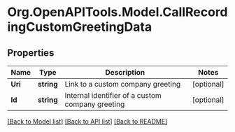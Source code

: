 
# Org.OpenAPITools.Model.CallRecordingCustomGreetingData

## Properties

Name | Type | Description | Notes
------------ | ------------- | ------------- | -------------
**Uri** | **string** | Link to a custom company greeting | [optional] 
**Id** | **string** | Internal identifier of a custom company greeting | [optional] 

[[Back to Model list]](../README.md#documentation-for-models)
[[Back to API list]](../README.md#documentation-for-api-endpoints)
[[Back to README]](../README.md)

